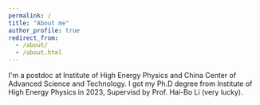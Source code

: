 ```yaml
---
permalink: /
title: "About me"
author_profile: true
redirect_from: 
  - /about/
  - /about.html
---
```


I'm a postdoc at Institute of High Energy Physics and China Center of Advanced Science and Technology. I got my Ph.D degree from Institute of High Energy Physics in 2023, Supervisd by Prof. Hai-Bo Li (very lucky).
